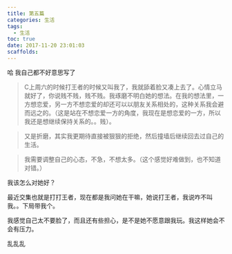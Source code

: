 ```yaml
---
title: 第五篇
categories: 生活
tags:
  - 生活
toc: true
date: 2017-11-20 23:01:03
scaffolds:
---
```


哈 我自己都不好意思写了
<!-- more -->
> C上周六的时候打王者的时候又叫我了，我就舔着脸又凑上去了。心情立马就好了，你说贱不贱，贱不贱。我琢磨不明白她的想法。在我的想法里，一方想恋爱，另一方不想恋爱的却还可以以朋友关系相处的，这种关系我会避而远之的。（这是站在不想恋爱一方的角度，我现在是想恋爱的一方，所以我还是想继续保持关系的。。贱）。

> 又是折磨，其实我更期待直接被狠狠的拒绝，然后撞墙后继续回去过自己的生活。

> 我需要调整自己的心态，不急，不想太多。（这个感觉好难做到，也不知道对错。）

我该怎么对她好？

最近交集也就是打打王者，现在都是我问她在干嘛，她说打王者，我说咋不叫我。。下局带我个。

我感觉自己太不要脸了，而且还有些担心，是不是她不愿意跟我玩。我这样她会不会有压力。

乱乱乱

